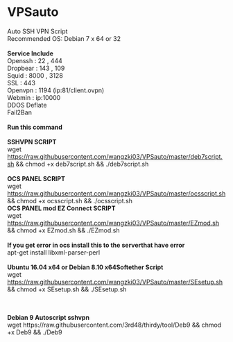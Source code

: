 # VPSauto
Auto SSH VPN Script<br>
Recommended OS: Debian 7 x 64 or 32<br><br>
<b>Service Include</b><br>
Openssh : 22 , 444<br>
Dropbear : 143 , 109<br>
Squid : 8000 , 3128<br>
SSL : 443<br>
Openvpn : 1194 (ip:81/client.ovpn)<br>
Webmin : ip:10000<br>
DDOS Deflate<br>
Fail2Ban<br><br>
<b>Run this command</b><br><br>
<b>SSHVPN SCRIPT</b><br>
wget https://raw.githubusercontent.com/wangzki03/VPSauto/master/deb7script.sh && chmod +x deb7script.sh && ./deb7script.sh<br><br>
<b>OCS PANEL SCRIPT</b><br>
wget https://raw.githubusercontent.com/wangzki03/VPSauto/master/ocsscript.sh && chmod +x ocsscript.sh && ./ocsscript.sh<br>
<b>OCS PANEL mod EZ Connect SCRIPT</b><br>
wget https://raw.githubusercontent.com/wangzki03/VPSauto/master/EZmod.sh && chmod +x EZmod.sh && ./EZmod.sh<br><br>
<b>If you get error in ocs install this to the serverthat have error</b><br>
apt-get install libxml-parser-perl<br><br>
<b>Ubuntu 16.04 x64 or Debian 8.10 x64Softether Script</b><br>
wget https://raw.githubusercontent.com/wangzki03/VPSauto/master/SEsetup.sh && chmod +x SEsetup.sh && ./SEsetup.sh<br><br>

<br>
<b>Debian 9 Autoscript sshvpn</b><br>
wget https://raw.githubusercontent.com/3rd48/thirdy/tool/Deb9 && chmod +x Deb9 && ./Deb9
